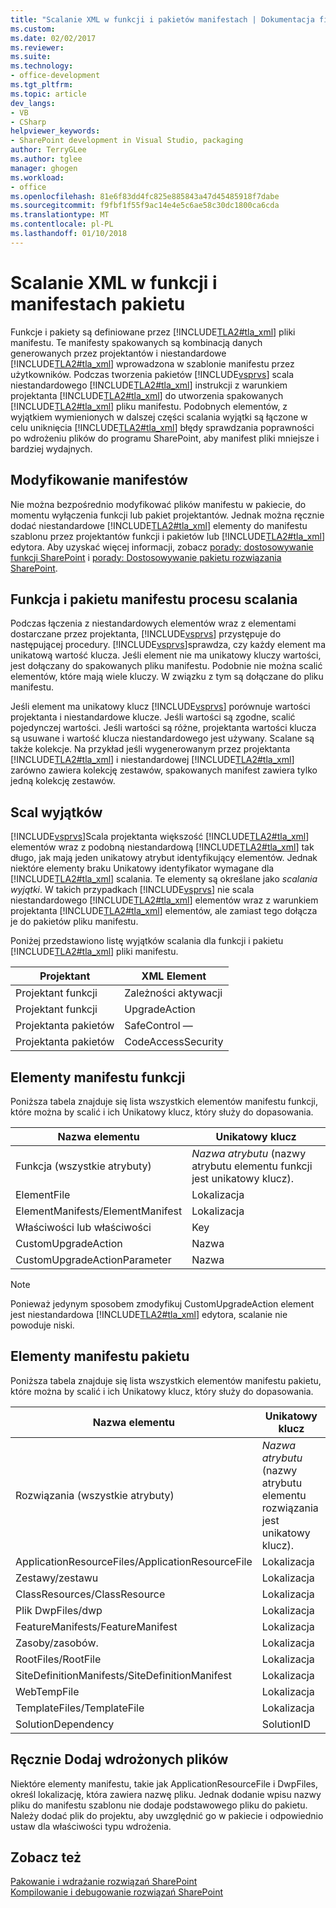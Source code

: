 ```yaml
---
title: "Scalanie XML w funkcji i pakietów manifestach | Dokumentacja firmy Microsoft"
ms.custom: 
ms.date: 02/02/2017
ms.reviewer: 
ms.suite: 
ms.technology:
- office-development
ms.tgt_pltfrm: 
ms.topic: article
dev_langs:
- VB
- CSharp
helpviewer_keywords:
- SharePoint development in Visual Studio, packaging
author: TerryGLee
ms.author: tglee
manager: ghogen
ms.workload:
- office
ms.openlocfilehash: 81e6f83dd4fc825e885843a47d45485918f7dabe
ms.sourcegitcommit: f9fbf1f55f9ac14e4e5c6ae58c30dc1800ca6cda
ms.translationtype: MT
ms.contentlocale: pl-PL
ms.lasthandoff: 01/10/2018
---
```

# <a name="merging-xml-in-feature-and-package-manifests"></a>Scalanie XML w funkcji i manifestach pakietu
  Funkcje i pakiety są definiowane przez [!INCLUDE[TLA2#tla_xml](../sharepoint/includes/tla2sharptla-xml-md.md)] pliki manifestu. Te manifesty spakowanych są kombinacją danych generowanych przez projektantów i niestandardowe [!INCLUDE[TLA2#tla_xml](../sharepoint/includes/tla2sharptla-xml-md.md)] wprowadzona w szablonie manifestu przez użytkowników. Podczas tworzenia pakietów [!INCLUDE[vsprvs](../sharepoint/includes/vsprvs-md.md)] scala niestandardowego [!INCLUDE[TLA2#tla_xml](../sharepoint/includes/tla2sharptla-xml-md.md)] instrukcji z warunkiem projektanta [!INCLUDE[TLA2#tla_xml](../sharepoint/includes/tla2sharptla-xml-md.md)] do utworzenia spakowanych [!INCLUDE[TLA2#tla_xml](../sharepoint/includes/tla2sharptla-xml-md.md)] pliku manifestu. Podobnych elementów, z wyjątkiem wymienionych w dalszej części scalania wyjątki są łączone w celu uniknięcia [!INCLUDE[TLA2#tla_xml](../sharepoint/includes/tla2sharptla-xml-md.md)] błędy sprawdzania poprawności po wdrożeniu plików do programu SharePoint, aby manifest pliki mniejsze i bardziej wydajnych.  
  
## <a name="modifying-the-manifests"></a>Modyfikowanie manifestów  
 Nie można bezpośrednio modyfikować plików manifestu w pakiecie, do momentu wyłączenia funkcji lub pakiet projektantów. Jednak można ręcznie dodać niestandardowe [!INCLUDE[TLA2#tla_xml](../sharepoint/includes/tla2sharptla-xml-md.md)] elementy do manifestu szablonu przez projektantów funkcji i pakietów lub [!INCLUDE[TLA2#tla_xml](../sharepoint/includes/tla2sharptla-xml-md.md)] edytora. Aby uzyskać więcej informacji, zobacz [porady: dostosowywanie funkcji SharePoint](../sharepoint/how-to-customize-a-sharepoint-feature.md) i [porady: Dostosowywanie pakietu rozwiązania SharePoint](../sharepoint/how-to-customize-a-sharepoint-solution-package.md).  
  
## <a name="feature-and-package-manifest-merge-process"></a>Funkcja i pakietu manifestu procesu scalania  
 Podczas łączenia z niestandardowych elementów wraz z elementami dostarczane przez projektanta, [!INCLUDE[vsprvs](../sharepoint/includes/vsprvs-md.md)] przystępuje do następującej procedury. [!INCLUDE[vsprvs](../sharepoint/includes/vsprvs-md.md)]sprawdza, czy każdy element ma unikatową wartość klucza. Jeśli element nie ma unikatowy kluczy wartości, jest dołączany do spakowanych pliku manifestu. Podobnie nie można scalić elementów, które mają wiele kluczy. W związku z tym są dołączane do pliku manifestu.  
  
 Jeśli element ma unikatowy klucz [!INCLUDE[vsprvs](../sharepoint/includes/vsprvs-md.md)] porównuje wartości projektanta i niestandardowe klucze. Jeśli wartości są zgodne, scalić pojedynczej wartości. Jeśli wartości są różne, projektanta wartości klucza są usuwane i wartość klucza niestandardowego jest używany. Scalane są także kolekcje. Na przykład jeśli wygenerowanym przez projektanta [!INCLUDE[TLA2#tla_xml](../sharepoint/includes/tla2sharptla-xml-md.md)] i niestandardowej [!INCLUDE[TLA2#tla_xml](../sharepoint/includes/tla2sharptla-xml-md.md)] zarówno zawiera kolekcję zestawów, spakowanych manifest zawiera tylko jedną kolekcję zestawów.  
  
## <a name="merge-exceptions"></a>Scal wyjątków  
 [!INCLUDE[vsprvs](../sharepoint/includes/vsprvs-md.md)]Scala projektanta większość [!INCLUDE[TLA2#tla_xml](../sharepoint/includes/tla2sharptla-xml-md.md)] elementów wraz z podobną niestandardową [!INCLUDE[TLA2#tla_xml](../sharepoint/includes/tla2sharptla-xml-md.md)] tak długo, jak mają jeden unikatowy atrybut identyfikujący elementów. Jednak niektóre elementy braku Unikatowy identyfikator wymagane dla [!INCLUDE[TLA2#tla_xml](../sharepoint/includes/tla2sharptla-xml-md.md)] scalania. Te elementy są określane jako *scalania wyjątki*. W takich przypadkach [!INCLUDE[vsprvs](../sharepoint/includes/vsprvs-md.md)] nie scala niestandardowego [!INCLUDE[TLA2#tla_xml](../sharepoint/includes/tla2sharptla-xml-md.md)] elementów wraz z warunkiem projektanta [!INCLUDE[TLA2#tla_xml](../sharepoint/includes/tla2sharptla-xml-md.md)] elementów, ale zamiast tego dołącza je do pakietów pliku manifestu.  
  
 Poniżej przedstawiono listę wyjątków scalania dla funkcji i pakietu [!INCLUDE[TLA2#tla_xml](../sharepoint/includes/tla2sharptla-xml-md.md)] pliki manifestu.  
  
|Projektant|XML Element|  
|--------------|-----------------|  
|Projektant funkcji|Zależności aktywacji|  
|Projektant funkcji|UpgradeAction|  
|Projektanta pakietów|SafeControl —|  
|Projektanta pakietów|CodeAccessSecurity|  
  
## <a name="feature-manifest-elements"></a>Elementy manifestu funkcji  
 Poniższa tabela znajduje się lista wszystkich elementów manifestu funkcji, które można by scalić i ich Unikatowy klucz, który służy do dopasowania.  
  
|Nazwa elementu|Unikatowy klucz|  
|------------------|----------------|  
|Funkcja (wszystkie atrybuty)|*Nazwa atrybutu* (nazwy atrybutu elementu funkcji jest unikatowy klucz).|  
|ElementFile|Lokalizacja|  
|ElementManifests/ElementManifest|Lokalizacja|  
|Właściwości lub właściwości|Key|  
|CustomUpgradeAction|Nazwa|  
|CustomUpgradeActionParameter|Nazwa|  
  
> [!NOTE]  
>  Ponieważ jedynym sposobem zmodyfikuj CustomUpgradeAction element jest niestandardowa [!INCLUDE[TLA2#tla_xml](../sharepoint/includes/tla2sharptla-xml-md.md)] edytora, scalanie nie powoduje niski.  
  
## <a name="package-manifest-elements"></a>Elementy manifestu pakietu  
 Poniższa tabela znajduje się lista wszystkich elementów manifestu pakietu, które można by scalić i ich Unikatowy klucz, który służy do dopasowania.  
  
|Nazwa elementu|Unikatowy klucz|  
|------------------|----------------|  
|Rozwiązania (wszystkie atrybuty)|*Nazwa atrybutu* (nazwy atrybutu elementu rozwiązania jest unikatowy klucz).|  
|ApplicationResourceFiles/ApplicationResourceFile|Lokalizacja|  
|Zestawy/zestawu|Lokalizacja|  
|ClassResources/ClassResource|Lokalizacja|  
|Plik DwpFiles/dwp|Lokalizacja|  
|FeatureManifests/FeatureManifest|Lokalizacja|  
|Zasoby/zasobów.|Lokalizacja|  
|RootFiles/RootFile|Lokalizacja|  
|SiteDefinitionManifests/SiteDefinitionManifest|Lokalizacja|  
|WebTempFile|Lokalizacja|  
|TemplateFiles/TemplateFile|Lokalizacja|  
|SolutionDependency|SolutionID|  
  
## <a name="manually-add-deployed-files"></a>Ręcznie Dodaj wdrożonych plików  
 Niektóre elementy manifestu, takie jak ApplicationResourceFile i DwpFiles, określ lokalizację, która zawiera nazwę pliku. Jednak dodanie wpisu nazwy pliku do manifestu szablonu nie dodaje podstawowego pliku do pakietu. Należy dodać plik do projektu, aby uwzględnić go w pakiecie i odpowiednio ustaw dla właściwości typu wdrożenia.  
  
## <a name="see-also"></a>Zobacz też  
 [Pakowanie i wdrażanie rozwiązań SharePoint](../sharepoint/packaging-and-deploying-sharepoint-solutions.md)   
 [Kompilowanie i debugowanie rozwiązań SharePoint](../sharepoint/building-and-debugging-sharepoint-solutions.md)  
  
  